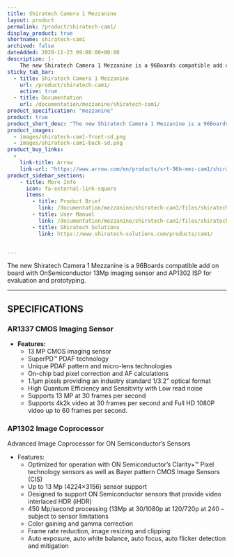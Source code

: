 ```yaml
---
title: Shiratech Camera 1 Mezzanine
layout: product
permalink: /product/shiratech-cam1/
display_product: true
shortname: shiratech-cam1
archived: false
dateAdded: 2020-11-23 09:00:00+00:00
description: |-
    The new Shiratech Camera 1 Mezzanine is a 96Boards compatible add on board with OnSemiconductor 13Mp imaging sensor and AP1302 ISP for evaluation and prototyping.
sticky_tab_bar:
  - title: Shiratech Camera 1 Mezzanine
    url: /product/shiratech-cam1/
    active: true
  - title: Documentation
    url: /documentation/mezzanine/shiratech-cam1/
product_specification: "mezzanine"
product: true
product_short_desc: "The new Shiratech Camera 1 Mezzanine is a 96Boards compatible add on board with OnSemiconductor 13Mp imaging sensor and AP1302 ISP for evaluation and prototyping."
product_images:
  - images/shiratech-cam1-front-sd.png
  - images/shiratech-cam1-back-sd.png
product_buy_links:
  -
    link-title: Arrow
    link-url: "https://www.arrow.com/en/products/srt-96b-mez-cam1/shiratech?q=SRT-96B-MEZ-CAM1"
product_sidebar_sections:
    - title: More Info
      icon: fa-external-link-square
      items:
        - title: Product Brief
          link: /documentation/mezzanine/shiratech-cam1/files/shiratech-cam1-quick-start.pdf
        - title: User Manual
          link: /documentation/mezzanine/shiratech-cam1/files/shiratech-cam1-user-manual.pdf
        - title: Shiratech Solutions
          link: https://www.shiratech-solutions.com/products/cam1/


---
```

The new Shiratech Camera 1 Mezzanine is a 96Boards compatible add on board with OnSemiconductor 13Mp imaging sensor and AP1302 ISP for evaluation and prototyping.

***

## SPECIFICATIONS

### AR1337 CMOS Imaging Sensor

  - **Features:**
    - 13 MP CMOS imaging sensor
    - SuperPD™ PDAF technology
    - Unique PDAF pattern and micro-lens technologies
    - On-chip bad pixel correction and AF calculations
    - 1.1μm pixels providing an industry standard 1/3.2” optical format
    - High Quantum Efficiency and Sensitivity with Low read noise
    - Supports 13 MP at 30 frames per second
    - Supports 4k2k video at 30 frames per second and Full HD 1080P video up to 60 frames per second.
    
    
### AP1302 Image Coprocessor

Advanced Image Coprocessor for ON Semiconductor’s Sensors

  - Features:
    - Optimized for operation with ON Semiconductor’s Clarity+™ Pixel technology sensors as well as Bayer pattern CMOS Image Sensors (CIS)
    - Up to 13 Mp (4224×3156) sensor support
    - Designed to support ON Semiconductor sensors that provide video interlaced HDR (iHDR)
    - 450 Mp/second processing (13Mp at 30/1080p at 120/720p at 240 – subject to sensor limitations
    - Color gaining and gamma correction
    - Frame rate reduction, image resizing and clipping
    - Auto exposure, auto white balance, auto focus, auto flicker detection and mitigation
    
